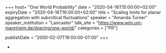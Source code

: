+++
  host= "One World Probability"
  date = "2020-04-16T15:00:00+02:00"
  expiryDate = "2020-04-16T16:00:00+02:00"
  title = "Scaling limits for planar aggregation with subcritical fluctuations"
  speaker = "Amanda Turner"
  speaker_institution = "Lancaster"
  talk_site = "https://www.wim.uni-mannheim.de/doering/one-world/"
  categories = ["PR"]

  publishDate = "2000-02-07T16:00:00-07:00"
+++

-